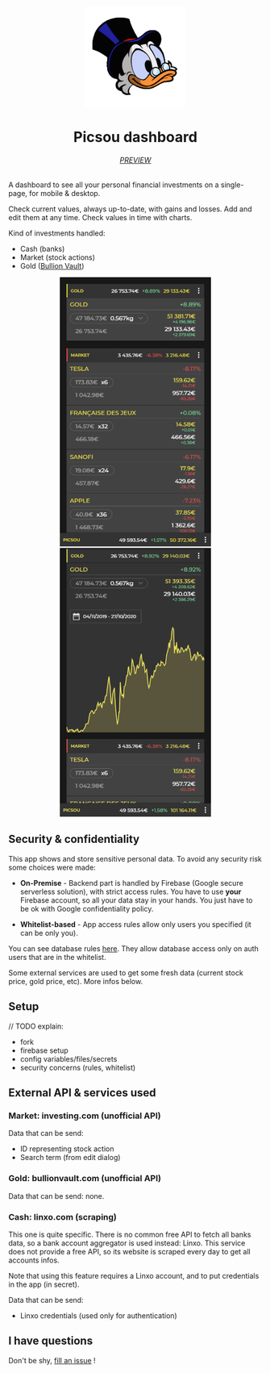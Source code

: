 
<p align="center">
    <img width="200" src="packages\frontend\public\logo384.png" alt="Picsou logo" />
</p>

<h1 align="center">Picsou dashboard</h1>

<h6 align="center">
    <a href="https://picsou-dashboard.web.app" target="_blank">PREVIEW</a>
</h6>

A dashboard to see all your personal financial investments on a single-page, for mobile & desktop.

Check current values, always up-to-date, with gains and losses. Add and edit them at any time. Check values in time with charts.

Kind of investments handled:
- Cash (banks)
- Market (stock actions)
- Gold ([Bullion Vault](https://www.bullionvault.com/))

<p align="center">
<span style="padding: 10px">
    <img width="300" src="gh-assets\screenshot-mobile.png" alt="Mobile screenshot" />
    </span>
<span style="padding: 10px">
    <img width="300" src="gh-assets\screenshot-mobile-chart.png" alt="Mobile screenshot for chart" />
    </span>
</p>

## Security & confidentiality

This app shows and store sensitive personal data.
To avoid any security risk some choices were made:

- **On-Premise** - Backend part is handled by Firebase (Google secure serverless solution), with strict access rules.
You have to use **your** Firebase account, so all your data stay in your hands.
You just have to be ok with Google confidentiality policy.

- **Whitelist-based** - App access rules allow only users you specified (it can be only you).

You can see database rules [here](./database.rules.json). They allow database access only on auth users that are in the whitelist.

Some external services are used to get some fresh data (current stock price, gold price, etc). More infos below.

## Setup

// TODO explain:
- fork
- firebase setup
- config variables/files/secrets
- security concerns (rules, whitelist)


## External API & services used

### Market: investing.com (unofficial API)

Data that can be send:
- ID representing stock action
- Search term (from edit dialog)

### Gold: bullionvault.com (unofficial API)

Data that can be send: none.

### Cash: linxo.com (scraping)

This one is quite specific. There is no common free API to fetch all banks data, so a bank account aggregator is used instead: Linxo. This service does not provide a free API, so its website is scraped every day to get all accounts infos.

Note that using this feature requires a Linxo account, and to put credentials in the app (in secret).

Data that can be send:
- Linxo credentials (used only for authentication)

## I have questions

Don't be shy, [fill an issue](https://github.com/Chnapy/picsou-dashboard/issues/new/choose) !